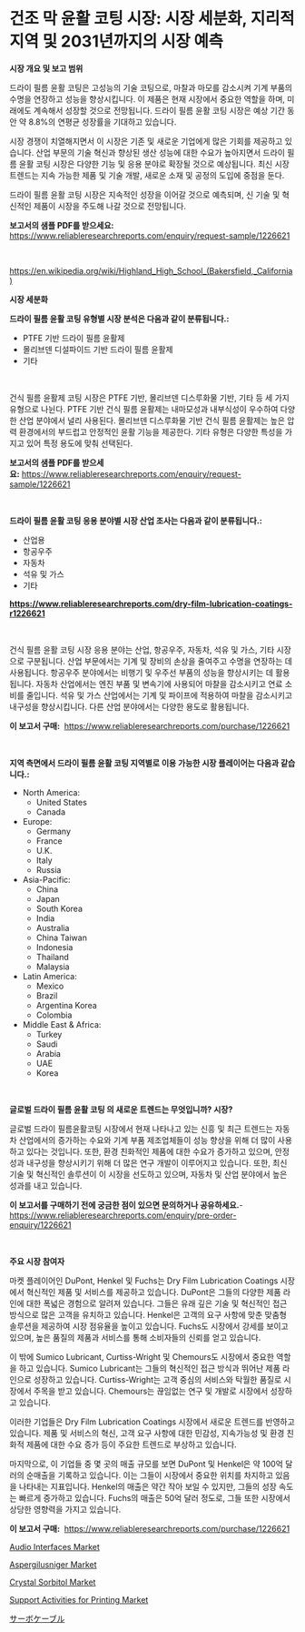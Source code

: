 <p><h1>건조 막 윤활 코팅 시장: 시장 세분화, 지리적 지역 및 2031년까지의 시장 예측</h1></p><p><strong>시장 개요 및 보고 범위</strong></p>
<p><p>드라이 필름 윤활 코팅은 고성능의 기술 코팅으로, 마찰과 마모를 감소시켜 기계 부품의 수명을 연장하고 성능을 향상시킵니다. 이 제품은 현재 시장에서 중요한 역할을 하며, 미래에도 계속해서 성장할 것으로 전망됩니다. 드라이 필름 윤활 코팅 시장은 예상 기간 동안 약 8.8%의 연평균 성장률을 기대하고 있습니다.</p><p>시장 경쟁이 치열해지면서 이 시장은 기존 및 새로운 기업에게 많은 기회를 제공하고 있습니다. 산업 부문의 기술 혁신과 향상된 생산 성능에 대한 수요가 높아지면서 드라이 필름 윤활 코팅 시장은 다양한 기능 및 응용 분야로 확장될 것으로 예상됩니다. 최신 시장 트렌드는 지속 가능한 제품 및 기술 개발, 새로운 소재 및 공정의 도입에 중점을 둔다.</p><p>드라이 필름 윤활 코팅 시장은 지속적인 성장을 이어갈 것으로 예측되며, 신 기술 및 혁신적인 제품이 시장을 주도해 나갈 것으로 전망됩니다.</p></p>
<p><strong>보고서의 샘플 PDF를 받으세요:</strong> <a href="https://www.reliableresearchreports.com/enquiry/request-sample/1226621">https://www.reliableresearchreports.com/enquiry/request-sample/1226621</a></p>
<p>&nbsp;</p>
<p><a href="https://en.wikipedia.org/wiki/Highland_High_School_(Bakersfield,_California)">https://en.wikipedia.org/wiki/Highland_High_School_(Bakersfield,_California)</a></p>
<p><strong>시장 세분화</strong></p>
<p><strong>드라이 필름 윤활 코팅 유형별 시장 분석은 다음과 같이 분류됩니다.:</strong></p>
<p><ul><li>PTFE 기반 드라이 필름 윤활제</li><li>몰리브덴 디설파이드 기반 드라이 필름 윤활제</li><li>기타</li></ul></p>
<p>&nbsp;</p>
<p><p>건식 필름 윤활제 코팅 시장은 PTFE 기반, 몰리브덴 디스루화물 기반, 기타 등 세 가지 유형으로 나뉜다. PTFE 기반 건식 필름 윤활제는 내마모성과 내부식성이 우수하여 다양한 산업 분야에서 널리 사용된다. 몰리브덴 디스루화물 기반 건식 필름 윤활제는 높은 압력 환경에서의 부드럽고 안정적인 윤활 기능을 제공한다. 기타 유형은 다양한 특성을 가지고 있어 특정 용도에 맞춰 선택된다.</p></p>
<p><strong>보고서의 샘플 PDF를 받으세요:</strong>&nbsp;<a href="https://www.reliableresearchreports.com/enquiry/request-sample/1226621">https://www.reliableresearchreports.com/enquiry/request-sample/1226621</a></p>
<p>&nbsp;</p>
<p><strong> 드라이 필름 윤활 코팅 응용 분야별 시장 산업 조사는 다음과 같이 분류됩니다.:</strong></p>
<p><ul><li>산업용</li><li>항공우주</li><li>자동차</li><li>석유 및 가스</li><li>기타</li></ul></p>
<p><strong><a href="https://www.reliableresearchreports.com/dry-film-lubrication-coatings-r1226621">https://www.reliableresearchreports.com/dry-film-lubrication-coatings-r1226621</a></strong></p>
<p>&nbsp;</p>
<p><p>건식 필름 윤활 코팅 시장 응용 분야는 산업, 항공우주, 자동차, 석유 및 가스, 기타 시장으로 구분됩니다. 산업 부문에서는 기계 및 장비의 손상을 줄여주고 수명을 연장하는 데 사용됩니다. 항공우주 분야에서는 비행기 및 우주선 부품의 성능을 향상시키는 데 활용됩니다. 자동차 산업에서는 엔진 부품 및 변속기에 사용되어 마찰을 감소시키고 연료 소비를 줄입니다. 석유 및 가스 산업에서는 기계 및 파이프에 적용하여 마찰을 감소시키고 내구성을 향상시킵니다. 다른 산업 분야에서는 다양한 용도로 활용됩니다.</p></p>
<p><strong>이 보고서 구매:</strong>&nbsp; <a href="https://www.reliableresearchreports.com/purchase/1226621">https://www.reliableresearchreports.com/purchase/1226621</a></p>
<p>&nbsp;</p>
<p><strong>지역 측면에서 드라이 필름 윤활 코팅 지역별로 이용 가능한 시장 플레이어는 다음과 같습니다.:</strong></p>
<p><ul>
    <li>
        North America:
        <ul>
            <li>United States</li>
            <li>Canada</li>
        </ul>
    </li>
    <li>
        Europe:
        <ul>
            <li>Germany</li>
            <li>France</li>
            <li>U.K.</li>
            <li>Italy</li>
            <li>Russia</li>
        </ul>
    </li>
    <li>
        Asia-Pacific:
        <ul>
            <li>China</li>
            <li>Japan</li>
            <li>South Korea</li>
            <li>India</li>
            <li>Australia</li>
            <li>China Taiwan</li>
            <li>Indonesia</li>
            <li>Thailand</li>
            <li>Malaysia</li>
        </ul>
    </li>
    <li>
        Latin America:
        <ul>
            <li>Mexico</li>
            <li>Brazil</li>
            <li>Argentina Korea</li>
            <li>Colombia</li>
        </ul>
    </li>
    <li>
        Middle East & Africa:
        <ul>
            <li>Turkey</li>
            <li>Saudi</li>
            <li>Arabia</li>
            <li>UAE</li>
            <li>Korea</li>
        </ul>
    </li>
    </ul></p>
<p>&nbsp;</p>
<p><strong>글로벌 드라이 필름 윤활 코팅 의 새로운 트렌드는 무엇입니까? 시장?</strong></p>
<p><p>글로벌 드라이 필름윤활코팅 시장에서 현재 나타나고 있는 신흥 및 최근 트렌드는 자동차 산업에서의 증가하는 수요와 기계 부품 제조업체들이 성능 향상을 위해 더 많이 사용하고 있다는 것입니다. 또한, 환경 친화적인 제품에 대한 수요가 증가하고 있으며, 안정성과 내구성을 향상시키기 위해 더 많은 연구 개발이 이루어지고 있습니다. 또한, 최신 기술 및 혁신적인 솔루션이 이 시장을 선도하고 있으며, 자동차 및 산업 분야에서 높은 성과를 내고 있습니다.</p></p>
<p><strong>이 보고서를 구매하기 전에 궁금한 점이 있으면 문의하거나 공유하세요.</strong>- <a href="https://www.reliableresearchreports.com/enquiry/pre-order-enquiry/1226621">https://www.reliableresearchreports.com/enquiry/pre-order-enquiry/1226621</a></p>
<p>&nbsp;</p>
<p><strong>주요 시장 참여자</strong></p>
<p><p>마켓 플레이어인 DuPont, Henkel 및 Fuchs는 Dry Film Lubrication Coatings 시장에서 혁신적인 제품 및 서비스를 제공하고 있습니다. DuPont은 그들의 다양한 제품 라인에 대한 폭넓은 경험으로 알려져 있습니다. 그들은 유래 깊은 기술 및 혁신적인 접근 방식으로 많은 고객을 유치하고 있습니다. Henkel은 고객의 요구 사항에 맞춘 맞춤형 솔루션을 제공하여 시장 점유율을 높이고 있습니다. Fuchs도 시장에서 강세를 보이고 있으며, 높은 품질의 제품과 서비스를 통해 소비자들의 신뢰를 얻고 있습니다.</p><p>이 밖에 Sumico Lubricant, Curtiss-Wright 및 Chemours도 시장에서 중요한 역할을 하고 있습니다. Sumico Lubricant는 그들의 혁신적인 접근 방식과 뛰어난 제품 라인으로 성장하고 있습니다. Curtiss-Wright는 고객 중심의 서비스와 탁월한 품질로 시장에서 주목을 받고 있습니다. Chemours는 끊임없는 연구 및 개발로 시장에서 성장하고 있습니다.</p><p>이러한 기업들은 Dry Film Lubrication Coatings 시장에서 새로운 트렌드를 반영하고 있습니다. 제품 및 서비스의 혁신, 고객 요구 사항에 대한 민감성, 지속가능성 및 환경 친화적 제품에 대한 수요 증가 등이 주요한 트렌드로 부상하고 있습니다.</p><p>마지막으로, 이 기업들 중 몇 곳의 매출 규모를 보면 DuPont 및 Henkel은 약 100억 달러의 순매출을 기록하고 있습니다. 이는 그들이 시장에서 중요한 위치를 차지하고 있음을 나타내는 지표입니다. Henkel의 매출은 약간 작아 보일 수 있지만, 그들의 성장 속도는 빠르게 증가하고 있습니다. Fuchs의 매출은 50억 달러 정도로, 그들 또한 시장에서 상당한 영향력을 가지고 있습니다.</p></p>
<p><strong>이 보고서 구매:</strong>&nbsp;&nbsp;<a href="https://www.reliableresearchreports.com/purchase/1226621">https://www.reliableresearchreports.com/purchase/1226621</a></p>
<p><p><a href="https://www.linkedin.com/pulse/audio-interfaces-market-outlook-complete-industry-analysis-2024-k6dwf?trackingId=UxR4xTnknH8WG9BLvipjCA%3D%3D">Audio Interfaces Market</a></p><p><a href="https://github.com/BryanLittlebXfbG/Market-Research-Report-List-1/blob/main/aspergilusniger-market.md">Aspergilusniger Market</a></p><p><a href="https://github.com/fxdvmliw90/Market-Research-Report-List-1/blob/main/crystal-sorbitol-market.md">Crystal Sorbitol Market</a></p><p><a href="https://issuu.com/reportprime-2/docs/support-activities-for-printing-market-size-2030.p">Support Activities for Printing Market</a></p><p><a href="https://github.com/TerrellConn/Market-Research-Report-List-2/blob/main/581666819934.md">サーボケーブル</a></p></p>